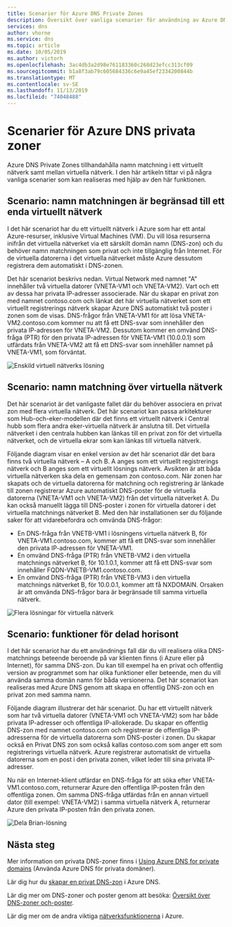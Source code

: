 ```yaml
---
title: Scenarier för Azure DNS Private Zones
description: Översikt över vanliga scenarier för användning av Azure DNS Private Zones.
services: dns
author: vhorne
ms.service: dns
ms.topic: article
ms.date: 10/05/2019
ms.author: victorh
ms.openlocfilehash: 3ac4db3a2d98e761183360c268d23efcc313cf09
ms.sourcegitcommit: b1a8f3ab79c605684336c6e9a45ef2334200844b
ms.translationtype: MT
ms.contentlocale: sv-SE
ms.lasthandoff: 11/13/2019
ms.locfileid: "74048488"
---
```

# <a name="azure-dns-private-zones-scenarios"></a>Scenarier för Azure DNS privata zoner

Azure DNS Private Zones tillhandahålla namn matchning i ett virtuellt nätverk samt mellan virtuella nätverk. I den här artikeln tittar vi på några vanliga scenarier som kan realiseras med hjälp av den här funktionen.

## <a name="scenario-name-resolution-scoped-to-a-single-virtual-network"></a>Scenario: namn matchningen är begränsad till ett enda virtuellt nätverk
I det här scenariot har du ett virtuellt nätverk i Azure som har ett antal Azure-resurser, inklusive Virtual Machines (VM). Du vill lösa resurserna inifrån det virtuella nätverket via ett särskilt domän namn (DNS-zon) och du behöver namn matchningen som privat och inte tillgänglig från Internet. För de virtuella datorerna i det virtuella nätverket måste Azure dessutom registrera dem automatiskt i DNS-zonen. 

Det här scenariot beskrivs nedan. Virtual Network med namnet "A" innehåller två virtuella datorer (VNETA-VM1 och VNETA-VM2). Vart och ett av dessa har privata IP-adresser associerade. När du skapar en privat zon med namnet contoso.com och länkat det här virtuella nätverket som ett virtuellt registrerings nätverk skapar Azure DNS automatiskt två poster i zonen som de visas. DNS-frågor från VNETA-VM1 för att lösa VNETA-VM2.contoso.com kommer nu att få ett DNS-svar som innehåller den privata IP-adressen för VNETA-VM2. Dessutom kommer en omvänd DNS-fråga (PTR) för den privata IP-adressen för VNETA-VM1 (10.0.0.1) som utfärdats från VNETA-VM2 att få ett DNS-svar som innehåller namnet på VNETA-VM1, som förväntat. 

![Enskild virtuell nätverks lösning](./media/private-dns-scenarios/single-vnet-resolution.png)

## <a name="scenario-name-resolution-across-virtual-networks"></a>Scenario: namn matchning över virtuella nätverk

Det här scenariot är det vanligaste fallet där du behöver associera en privat zon med flera virtuella nätverk. Det här scenariot kan passa arkitekturer som Hub-och-eker-modellen där det finns ett virtuellt nätverk i Central hubb som flera andra eker-virtuella nätverk är anslutna till. Det virtuella nätverket i den centrala hubben kan länkas till en privat zon för det virtuella nätverket, och de virtuella ekrar som kan länkas till virtuella nätverk. 

Följande diagram visar en enkel version av det här scenariot där det bara finns två virtuella nätverk – A och B. A anges som ett virtuellt registrerings nätverk och B anges som ett virtuellt lösnings nätverk. Avsikten är att båda virtuella nätverken ska dela en gemensam zon contoso.com. När zonen har skapats och de virtuella datorerna för matchning och registrering är länkade till zonen registrerar Azure automatiskt DNS-poster för de virtuella datorerna (VNETA-VM1 och VNETA-VM2) från det virtuella nätverket A. Du kan också manuellt lägga till DNS-poster i zonen för virtuella datorer i det virtuella matchnings nätverket B. Med den här installationen ser du följande saker för att vidarebefordra och omvända DNS-frågor:
* En DNS-fråga från VNETB-VM1 i lösningens virtuella nätverk B, för VNETA-VM1.contoso.com, kommer att få ett DNS-svar som innehåller den privata IP-adressen för VNETA-VM1.
* En omvänd DNS-fråga (PTR) från VNETB-VM2 i den virtuella matchnings nätverket B, för 10.1.0.1, kommer att få ett DNS-svar som innehåller FQDN-VNETB-VM1.contoso.com.  
* En omvänd DNS-fråga (PTR) från VNETB-VM3 i den virtuella matchnings nätverket B, för 10.0.0.1, kommer att få NXDOMAIN. Orsaken är att omvända DNS-frågor bara är begränsade till samma virtuella nätverk. 


![Flera lösningar för virtuella nätverk](./media/private-dns-scenarios/multi-vnet-resolution.png)

## <a name="scenario-split-horizon-functionality"></a>Scenario: funktioner för delad horisont

I det här scenariot har du ett användnings fall där du vill realisera olika DNS-matchnings beteende beroende på var klienten finns (i Azure eller på Internet), för samma DNS-zon. Du kan till exempel ha en privat och offentlig version av programmet som har olika funktioner eller beteende, men du vill använda samma domän namn för båda versionerna. Det här scenariot kan realiseras med Azure DNS genom att skapa en offentlig DNS-zon och en privat zon med samma namn.

Följande diagram illustrerar det här scenariot. Du har ett virtuellt nätverk som har två virtuella datorer (VNETA-VM1 och VNETA-VM2) som har både privata IP-adresser och offentliga IP-allokerade. Du skapar en offentlig DNS-zon med namnet contoso.com och registrerar de offentliga IP-adresserna för de virtuella datorerna som DNS-poster i zonen. Du skapar också en Privat DNS zon som också kallas contoso.com som anger ett som registrerings virtuella nätverk. Azure registrerar automatiskt de virtuella datorerna som en post i den privata zonen, vilket leder till sina privata IP-adresser.

Nu när en Internet-klient utfärdar en DNS-fråga för att söka efter VNETA-VM1.contoso.com, returnerar Azure den offentliga IP-posten från den offentliga zonen. Om samma DNS-fråga utfärdas från en annan virtuell dator (till exempel: VNETA-VM2) i samma virtuella nätverk A, returnerar Azure den privata IP-posten från den privata zonen. 

![Dela Brian-lösning](./media/private-dns-scenarios/split-brain-resolution.png)

## <a name="next-steps"></a>Nästa steg
Mer information om privata DNS-zoner finns i [Using Azure DNS for private domains](private-dns-overview.md) (Använda Azure DNS för privata domäner).

Lär dig hur du [skapar en privat DNS-zon](./private-dns-getstarted-powershell.md) i Azure DNS.

Lär dig mer om DNS-zoner och poster genom att besöka: [Översikt över DNS-zoner och-poster](dns-zones-records.md).

Lär dig mer om de andra viktiga [nätverksfunktionerna](../networking/networking-overview.md) i Azure.

